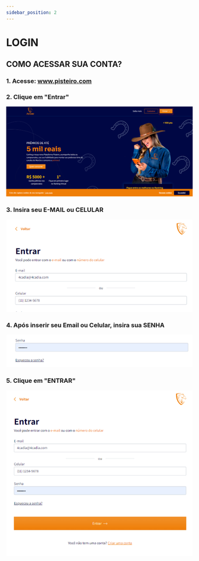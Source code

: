 ```yaml
---
sidebar_position: 2
---
```


# LOGIN

## COMO ACESSAR SUA CONTA?

### 1. Acesse: www.pisteiro.com

### 2. Clique em "Entrar"

![Login](/img/Plataforma/paginainicial.png)

### 3. Insira seu E-MAIL ou CELULAR

![Login](/img/Plataforma/emailoucelular.png)

### 4. Após inserir seu Email ou Celular, insira sua SENHA

![Login](/img/Plataforma/senha.png)

### 5. Clique em "ENTRAR"

![Login](/img/Plataforma/entrar.png)